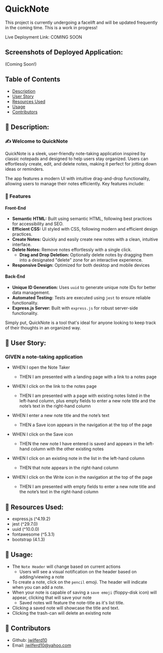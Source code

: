 # QuickNote
This project is currently undergoing a facelift and will be updated frequently in the coming time. This is a work in progress!

Live Deployment Link: COMING SOON
  
## Screenshots of Deployed Application:
(Coming Soon!)
  
## Table of Contents 
  - [Description](#wave-description)
  - [User Story](#book-user-story)
  - [Resources Used](#floppy_disk-resources-used)
  - [Usage](#minidisc-usage)
  - [Contributors](#paperclip-contributors)

## :wave: Description: 
### ✍️ Welcome to QuickNote
QuickNote is a sleek, user-friendly note-taking application inspired by classic notepads and designed to help users stay organized. Users can effortlessly create, edit, and delete notes, making it perfect for jotting down ideas or reminders.

The app features a modern UI with intuitive drag-and-drop functionality, allowing users to manage their notes efficiently. Key features include:

### 🚀 Features
#### Front-End
- **Semantic HTML:** Built using semantic HTML, following best practices for accessibility and SEO.
- **Efficient CSS:** UI styled with CSS, following modern and efficient design practices.
- **Create Notes:** Quickly and easily create new notes with a clean, intuitive interface.
- **Delete Notes:** Remove notes effortlessly with a single click.
  - **Drag and Drop Deletion:** Optionally delete notes by dragging them into a designated "delete" zone for an interactive experience.
- **Responsive Design:** Optimized for both desktop and mobile devices

#### Back-End
- **Unique ID Generation:** Uses `uuid` to generate unique note IDs for better data management.
- **Automated Testing:** Tests are executed using `jest` to ensure reliable functionality.
- **Express.js Server:** Built with `express.js` for robust server-side functionality.

Simply put, QuickNote is a tool that's ideal for anyone looking to keep track of their thoughts in an organized way.

## :book: User Story:
### GIVEN a note-taking application
 - WHEN I open the Note Taker
   - THEN I am presented with a landing page with a link to a notes page
   
 - WHEN I click on the link to the notes page
   - THEN I am presented with a page with existing notes listed in the left-hand column, plus empty fields to enter a new note title and the note’s text in the right-hand column
 
 - WHEN I enter a new note title and the note’s text
   - THEN a Save icon appears in the navigation at the top of the page
 
 - WHEN I click on the Save icon
   - THEN the new note I have entered is saved and appears in the left-hand column with the other existing notes
 
 - WHEN I click on an existing note in the list in the left-hand column
   - THEN that note appears in the right-hand column
 
 - WHEN I click on the Write icon in the navigation at the top of the page
   - THEN I am presented with empty fields to enter a new note title and the note’s text in the right-hand column

## :floppy_disk: Resources Used:
- express.js (^4.19.2)
- jest (^29.7.0)
- uuid (^10.0.0)
- fontawesome (^5.3.1)
- bootstrap (4.1.3)

## :minidisc: Usage:
  - The `Note Header` will change based on current actions
    - Users will see a visual notification on the header based on adding/viewing a note
  - To create a note, click on the `pencil` emoji. The header will indicate when you can add a note.
  - When your note is capable of saving a `save emoji` (floppy-disk icon) will appear, clicking that will save your note
    - Saved notes will feature the note-title as it's list title.
  - Clicking a saved note will showcase the title and text.
  - Clicking the trash-can will delete an existing note
  
## :paperclip: Contributors
  - Github: [jwilferd10](https://github.com/jwilferd10)
  - Email: jwilferd10@yahoo.com 

